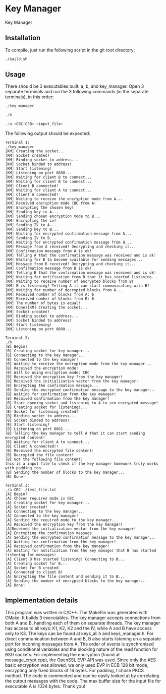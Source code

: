 # Key Manager

Key Manager

## Installation

To compile, just run the following script in the git root directory:

```bash
./build.sh
```

## Usage

There should be 3 executables built: a, b, and key_manager. Open 3 separate terminals and run the 3 following commands (in the separate terminals), in this order:

```c++
./key_manager

./b

./a <CBC|CFB> <input_file>
```

The following output should be expected:
```
Terminal 1:
./key_manager
[KM] Creating the socket...
[KM] Socket created!
[KM] Binding socket to address...
[KM] Socket binded to address!
[KM] Start listening!
[KM] Listening on port 8080...
[KM] Waiting for client B to connect...
[KM] Waiting for client B to connect...
[KM] Client B connected!
[KM] Waiting for client A to connect...
[KM] Client A connected!
[KM] Waiting to receive the encryption mode from A...
[KM] Received encryption mode CBC from A!
[KM] Encrypting the chosen key!
[KM] Sending key to A...
[KM] Sending chosen encryption mode to B...
[KM] Encrypting the iv!
[KM] Sending IV to A...
[KM] Sending key to B...
[KM] Waiting for encrypted confirmation message from A...
[KM] Sending IV to B...
[KM] Waiting for encrypted confirmation message from B...
[KM] Message from A received! Decrypting and checking it...
[KM] Confirmation message from A is ok!
[KM] Telling A that the confirmation message was received and is ok!
[KM] Waiting for B to become available for sending messages...
[KM] Message from B received! Decrypting and checking it...
[KM] Confirmation message from B is ok!
[KM] Telling B that the confirmation message was received and is ok!
[KM] Waiting for notification from B that it has started listening...
[KM] Waiting to receive number of encrypted blocks from B!
[KM] B is listening! Telling A it can start communicating with B!
[KM] Waiting for number of decrypted blocks from A...
[KM] Received number of blocks from A: 6
[KM] Received number of blocks from B: 6
[KM] The number of bytes is equal!
[KM] Done![KM] Creating the socket...
[KM] Socket created!
[KM] Binding socket to address...
[KM] Socket binded to address!
[KM] Start listening!
[KM] Listening on port 8080...
```
```
Terminal 2:
./b
[B] Begin!
[B] Creating socket for key manager...
[B] Connecting to the key manager...
[B] Connected to the key manager!
[B] Waiting to receive the encryption mode from the key manager...
[B] Received the encryption mode!
[B] Will be using encryption mode: CBC
[B] Received the encryption key from the key manager!
[B] Received the initialization vector from the key manager!
[B] Encrypting the confirmation message...
[B] Sending the encrypted confirmation message to the key manager...
[B] Waiting for confirmation from the key manager!
[B] Received confirmation from the key manager!
[B] Start opening socket and listening to A to sen encrypted message!
[B] Creating socket for listening!...
[B] Socket for listening created!
[B] Binding socket to address...
[B] Socket binded to address!
[B] Start listening!
[B] Listening on port 8081...
[B] Telling the key manager to tell A that it can start sending encrypted content!
[B] Waiting for client A to connect...
[B] Client A connected!!
[B] Received the encrypted file content!
[B] Decrypted the file content!
[B] Got the following file content:
this is a input file to check if the key manager homework truly works with padding too.
[B] Sending the number of blocks to the key manager...
[B] Done!
```

```
Terminal 3:
./a CBC ./test_file.txt
[A] Begin!
[A] Chosen required mode is CBC
[A] Creating socket for key manager...
[A] Socket created!
[A] Connecting to the key manager...
[A] Connected to the key manager!
[A] Sending the required mode to the key manager...
[A] Received the encryption key from the key manager!
[A]Received the initialization vector from the key manager!
[A] Encrypting the confirmation message...
[A] Sending the encrypted confirmation message to the key manager...
[A] Waiting for confirmation from the key manager!
[A] Received confirmation from the key manager!
[A] Waiting for notification from the key manager that B has started listening for messages!
[A] Client B has started listening! Connecting to B...
[A] Creating socket for B...
[A] Socket for B created
[A] Connected to client B!
[A] Encrypting the file content and sending it to B...
[A] Sending the number of encrypted blocks to the key manager...
[A] Done!
```

## Implementation details

This program was written in C/C++. The Makefile was generated with CMake. It builds 3 executables.
The key manager accepts connections from both A and B, handling each of them on separate threads. The key manager has access to all keys: K1, K2, K2 and the IV, while A and B have access only to K3. The keys can be found at keys_all.h and keys_manager.h. For direct communication between A and B, B also starts listening on a separate port for incoming messages from A. The order of events is synchronized using conditional variables and the blocking nature of the read function for BSD sockets. For implementing the encryption (found at message_crypt.cpp), the OpenSSL EVP API was used. Since only the AES basic encryption was allowed, we only used EVP in ECB 128 bit mode, encrypting only fixed blocks of 16 bytes. For padding, I chose PKCS method. The code is commented and can be easily looked at by correlating the output messages with the code. The max buffer size for the input file for executable A is 1024 bytes. Thank you!


